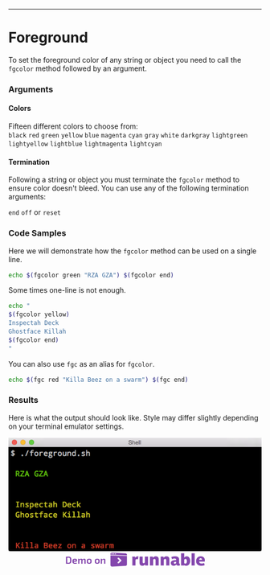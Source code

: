 <hr>
<a name="Foreground"></a>

# Foreground

To set the foreground color of any string or object you need to call the `fgcolor` method followed by an argument.

### Arguments

#### Colors

Fifteen different colors to choose from:<br>
<code class="color-box-black"       >black</code>
<code class="color-box-red"         >red</code>
<code class="color-box-green"       >green</code>
<code class="color-box-yellow"      >yellow</code>
<code class="color-box-blue"        >blue</code>
<code class="color-box-magenta"     >magenta</code>
<code class="color-box-cyan"       >cyan</code>
<code class="color-box-gray"        >gray</code>
<code class="color-box-white"       >white</code>
<code class="color-box-darkgray"    >darkgray</code>
<code class="color-box-lightgreen"  >lightgreen</code>
<code class="color-box-lightyellow" >lightyellow</code>
<code class="color-box-lightblue"   >lightblue</code>
<code class="color-box-lightmagenta">lightmagenta</code>
<code class="color-box-lightcyan"   >lightcyan</code>

#### Termination
Following a string or object you must terminate the `fgcolor` method to ensure color doesn't bleed.  You can use any of the following termination arguments:

`end` `off` or `reset`

### Code Samples

Here we will demonstrate how the `fgcolor` method can be used on a single line.

```bash
echo $(fgcolor green "RZA GZA") $(fgcolor end)
```
Some times one-line is not enough.

```bash
echo "
$(fgcolor yellow)
Inspectah Deck
Ghostface Killah
$(fgcolor end)
"
```

You can also use `fgc` as an alias for `fgcolor`.

```bash
echo $(fgc red "Killa Beez on a swarm") $(fgc end)
```

### Results
Here is what the output should look like.  Style may differ slightly depending on your terminal emulator settings.
<center>
<img src="../public/images/foreground-demo.png">
</center>
<center><a href="http://code.runnable.com/Vh_zxUB4ufRnyO_F/shml-foreground-for-shell-bash-and-color" target="_blank"><img src="../public/images/demo-on-runnable.png" border="0"></a></center>

